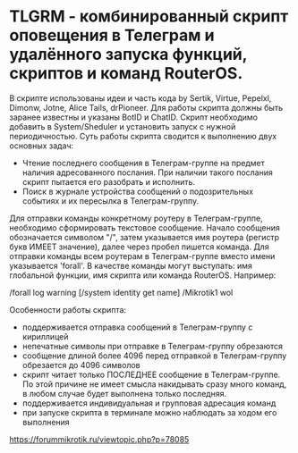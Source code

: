 # TLGRM - комбинированный скрипт оповещения в Телеграм и удалённого запуска функций, скриптов и команд RouterOS.

В скрипте использованы идеи и часть кода by Sertik, Virtue, Pepelxl, Dimonw, Jotne, Alice Tails, drPioneer.
Для работы скрипта должны быть заранее известны и указаны BotID и ChatID.
Скрипт необходимо добавить в System/Sheduler и установить запуск с нужной периодичностью.
Суть работы скрипта сводится к выполнению двух основных задач:
 - Чтение последнего сообщения в Телеграм-группе на предмет наличия адресованного послания. При наличии такого послания скрипт пытается его разобрать и исполнить.
 - Поиск в журнале устройства сообщений о подозрительных событиях и их пересылка в Телеграм-группу.

Для отправки команды конкретному роутеру в Телеграм-группе, необходимо сформировать текстовое сообщение. Начало сообщения обозначается символом "/", затем указывается имя роутера (регистр букв ИМЕЕТ значение), далее через пробел пишется команда.
Для отправки команды всем роутерам в Телеграм-группе вместо имени указывается 'forall'.
В качестве команды могут выступать: имя глобальной функции, имя скрипта или команда RouterOS. Например:

/forall log warning [/system identity get name]
  /Mikrotik1 wol

Особенности работы скрипта:
 - поддерживается отправка сообщений в Телеграм-группу с кириллицей
 - непечатные символы при отправке в Телеграм-группу обрезаются
 - сообщение длиной более 4096 перед отправкой в Телеграм-группу обрезается до 4096 символов
 - скрипт читает только ПОСЛЕДНЕЕ сообщение в Телеграм-группе. По этой причине не имеет смысла накидывать сразу много команд, в любом случае будет выполнена только последняя.
 - поддерживается индивидуальная и групповая адресация команд
 - при запуске скрипта в терминале можно наблюдать за ходом его выполнения

https://forummikrotik.ru/viewtopic.php?p=78085
